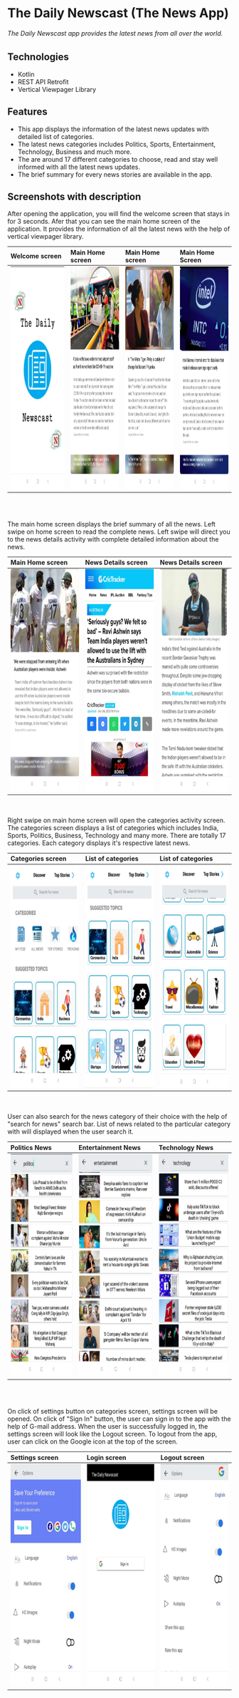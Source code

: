 # The Daily Newscast (The News App)

###### The Daily Newscast app provides the latest news from all over the world.

## Technologies

* Kotlin
* REST API Retrofit
* Vertical Viewpager Library

## Features
* This app displays the information of the latest news updates with detailed list of categories.
* The latest news categories includes Politics, Sports, Entertainment, Technology, Business and much more.
* The are around 17 different categories to choose, read and stay well informed with all the latest news updates.
* The brief summary for every news stories are available in the app.

## Screenshots with description

After opening the application, you will find the welcome screen that stays in for 3 seconds. Afer that you can see the main home screen of the application. It provides the information of all the latest news with the help of vertical viewpager library. 

|**Welcome screen**|**Main Home screen**|**Main Home screen**|**Main Home Screen**|
|:---|:--|:--|:--|
|<img src=vimages/news_splash.jpeg height="500px"/>|<img src=vimages/news_main_one.jpeg height="500px"/>|<img src=vimages/news_two_main.jpeg height="500px"/>|<img src=vimages/news_main_three.jpeg height="500px"/>|

<br/><br/>

The main home screen displays the brief summary of all the news. Left swipe on home screen to read the complete news. Left swipe will direct you to the news details activity with complete detailed information about the news.

|**Main Home screen**|**News Details screen**|**News Details screen**|
|:---|:--|:--|
|<img src=vimages/news_main_two.jpeg height="500px"/>|<img src=vimages/news_details_one.jpeg height="500px"/>|<img src=vimages/news_details_two.jpeg height="500px"/>|

<br/><br/>
Right swipe on main home screen will open the categories activity screen. The categories screen displays a list of categories which includes India, Sports, Politics, Business, Technology and many more. There are totally 17 categories. Each category displays it's respective latest news.

|**Categories screen**|**List of categories**|**List of categories**|
|:---|:--|:--|
|<img src=vimages/news_category.jpeg height="500px"/>|<img src=vimages/news_category_one.jpeg height="500px"/>|<img src=vimages/news_category_two.jpeg height="500px"/>|

<br/><br/>
User can also search for the news category of their choice with the help of "search for news" search bar. List of news related to the particular category with will displayed when the user search it.

|**Politics News**|**Entertainment News**|**Technology News**|
|:---|:--|:--|
|<img src=vimages/politics_search.jpeg height="500px"/>|<img src=vimages/entertainment_search.jpeg height="500px"/>|<img src=vimages/technology_search.jpeg height="500px"/>|

<br/><br/>

On click of settings button on categories screen, settings screen will be opened. On click of "Sign In" button, the user can sign in to the app with the help of G-mail address.
When the user is successfully logged in, the settings screen will look like the Logout screen. To logout from the app, user can click on the Google icon at the top of the screen.

|**Settings screen**|**Login screen**|**Logout screen**|
|:---|:--|:--|
|<img src=vimages/news_settings.jpeg height="500px"/>|<img src=vimages/news_login.jpeg height="500px"/>|<img src=vimages/settings_logout.jpeg height="500px"/>|
